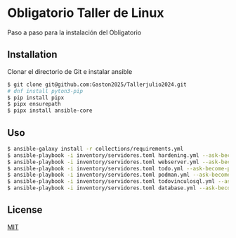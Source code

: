 # Obligatorio Taller de Linux

Paso a paso para la instalación del Obligatorio 

## Installation

Clonar el directorio de Git e instalar ansible 
```bash
$ git clone git@github.com:Gaston2025/Tallerjulio2024.git
# dnf install pyton3-pip
$ pip install pipx
$ pipx ensurepath
$ pipx install ansible-core
```
## Uso
```bash
$ ansible-galaxy install -r collections/requirements.yml
$ ansible-playbook -i inventory/servidores.toml hardening.yml --ask-become-pass
$ ansible-playbook -i inventory/servidores.toml webserver.yml --ask-become-pass
$ ansible-playbook -i inventory/servidores.toml todo.yml --ask-become-pass
$ ansible-playbook -i inventory/servidores.toml podman.yml --ask-become-pass
$ ansible-playbook -i inventory/servidores.toml todovinculosql.yml --ask-become-pass
$ ansible-playbook -i inventory/servidores.toml database.yml --ask-become-pass
```
## License

[MIT](https://choosealicense.com/licenses/mit/)
